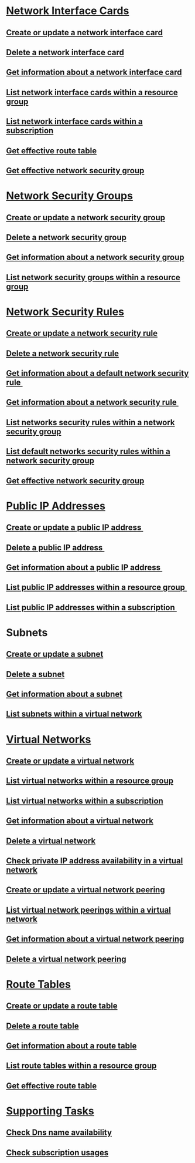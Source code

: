 # [Network Interface Cards](network-interface-cards.md)
## [Create or update a network interface card](create-or-update-a-network-interface-card.md)
## [Delete a network interface card](delete-a-network-interface-card.md)
## [Get information about a network interface card](get-information-about-a-network-interface-card.md)
## [List network interface cards within a resource group](list-network-interface-cards-within-a-resource-group.md)
## [List network interface cards within a subscription](list-network-interface-cards-within-a-subscription.md)
## [Get effective route table](get-effective-route-table.md)
## [Get effective network security group](get-effective-network-security-group.md)
# [Network Security Groups](network-security-groups.md)
## [Create or update a network security group](create-or-update-a-network-security-group.md)
## [Delete a network security group](delete-a-network-security-group.md)
## [Get information about a network security group](get-information-about-a-network-security-group.md)
## [List network security groups within a resource group](list-network-security-groups-within-a-resource-group.md)
# [Network Security Rules](network-security-rules.md)
## [Create or update a network security rule](create-or-update-a-network-security-rule.md)
## [Delete a network security rule](delete-a-network-security-rule.md)
## [Get information about a default network security rule ](get-information-about-a-default-network-security-rule.md)
## [Get information about a network security rule ](get-information-about-a-network-security-rule.md)
## [List networks security rules within a network security group](list-networks-security-rules-within-a-network-security-group.md)
## [List default networks security rules within a network security group](list-default-networks-security-rules-within-a-network-security-group.md)
## [Get effective network security group](get-effective-network-security-group.md)
# [Public IP Addresses](public-ip-addresses.md)
## [Create or update a public IP address ](create-or-update-a-public-ip-address.md)
## [Delete a public IP address ](delete-a-public-ip-address.md)
## [Get information about a public IP address ](get-information-about-a-public-ip-address.md)
## [List public IP addresses within a resource group ](list-public-ip-addresses-within-a-resource-group.md)
## [List public IP addresses within a subscription ](list-public-ip-addresses-within-a-subscription.md)
# Subnets
## [Create or update a subnet](create-or-update-a-subnet.md)
## [Delete a subnet](delete-a-subnet.md)
## [Get information about a subnet](get-information-about-a-subnet.md)
## [List subnets within a virtual network](list-subnets-within-a-virtual-network.md)
# [Virtual Networks](virtual-networks.md)
## [Create or update a virtual network](create-or-update-a-virtual-network.md)
## [List virtual networks within a resource group](list-virtual-networks-within-a-resource-group.md)
## [List virtual networks within a subscription](list-virtual-networks-within-a-subscription.md)
## [Get information about a virtual network](get-information-about-a-virtual-network.md)
## [Delete a virtual network](delete-a-virtual-network.md)
## [Check private IP address availability in a virtual network](check-private-ip-address-availability.md)
## [Create or update a virtual network peering](create-or-update-a-virtual-network-peering.md)
## [List virtual network peerings within a virtual network](list-virtual-network-peerings-within-a-virtual-network.md)
## [Get information about a virtual network peering](get-information-about-a-virtual-network-peering.md)
## [Delete a virtual network peering](delete-a-virtual-network-peering.md)
# [Route Tables](route-tables.md)
## [Create or update a route table](create-or-update-a-route-table.md)
## [Delete a route table](delete-a-route-table.md)
## [Get information about a route table](get-information-about-a-route-table.md)
## [List route tables within a resource group](list-route-tables-within-a-resource-group.md)
## [Get effective route table](get-effective-route-table.md)
# [Supporting Tasks](supporting-tasks.md)
## [Check Dns name availability](check-dns-name-availability.md)
## [Check subscription usages](check-subscription-usages.md)
